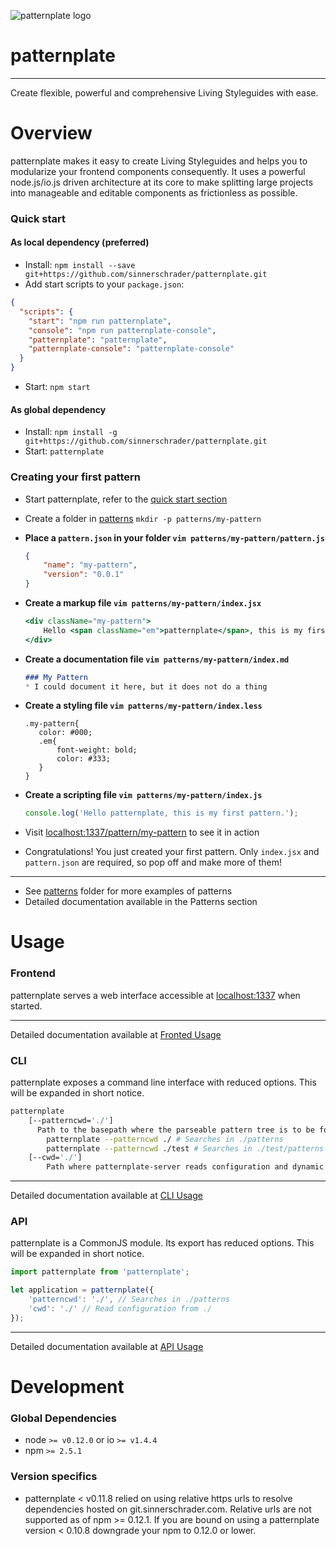 ![patternplate logo](https://git.sinnerschrader.com/uploads/group/avatar/348/patternplate-icon.png)
# patternplate
---
Create flexible, powerful and comprehensive Living Styleguides with ease.
<div style="clear:both;"></div>
</div>

# Overview

patternplate makes it easy to create Living Styleguides and helps you to modularize your frontend components consequently. It uses a powerful node.js/io.js driven architecture at its core  to make splitting large projects into manageable and editable components as frictionless as possible.

### Quick start
#### As local dependency (preferred)
* Install: `npm install --save git+https://github.com/sinnerschrader/patternplate.git`
* Add start scripts to your `package.json`:

```json
{
  "scripts": {
    "start": "npm run patternplate",
    "console": "npm run patternplate-console",
    "patternplate": "patternplate",
    "patternplate-console": "patternplate-console"
  }
}
```

* Start: `npm start`

#### As global dependency
* Install: `npm install -g git+https://github.com/sinnerschrader/patternplate.git`
* Start: `patternplate`

### Creating your first pattern
* Start patternplate, refer to the [quick start section](#quick-start)
* Create a folder in [patterns](./patterns/) `mkdir -p patterns/my-pattern`

* **Place a `pattern.json` in your folder `vim patterns/my-pattern/pattern.js`**

    ```json
    {
	    "name": "my-pattern",
	    "version": "0.0.1"
    }
    ```

* **Create a markup file `vim patterns/my-pattern/index.jsx`**

    ```jsx
	<div className="my-pattern">
		Hello <span className="em">patternplate</span>, this is my first pattern.
	</div>
    ```

* **Create a documentation file `vim patterns/my-pattern/index.md`**

     ```markdown
    ### My Pattern
    * I could document it here, but it does not do a thing
    ```

* **Create a styling file `vim patterns/my-pattern/index.less`**

     ```less
    .my-pattern{
        color: #000;
        .em{
            font-weight: bold;
            color: #333;
        }
    }
    ```

* **Create a scripting file `vim patterns/my-pattern/index.js`**

    ```js
    console.log('Hello patternplate, this is my first pattern.');
    ```


* Visit [localhost:1337/pattern/my-pattern](http://localhost:1337/pattern/my-pattern) to see it in action
* Congratulations! You just created your first pattern. Only `index.jsx` and `pattern.json` are required, so pop off and make more of them!

---
* See [patterns](./patterns/) folder for more examples of patterns
* Detailed documentation available in the Patterns section

# Usage
### Frontend
patternplate serves a web interface accessible at [localhost:1337](http://localhost:1337/) when started.

---
Detailed documentation available at [Fronted Usage](./documentation/usage/frontage.md)

### CLI
patternplate exposes a command line interface with reduced options. This will be expanded in short notice.
```bash
patternplate
	[--patterncwd='./']
	  Path to the basepath where the parseable pattern tree is to be found
		patternplate --patterncwd ./ # Searches in ./patterns
		patternplate --patterncwd ./test # Searches in ./test/patterns
	[--cwd='./']
		Path where patternplate-server reads configuration and dynamic applicaton parts
```
---
Detailed documentation available at [CLI Usage](./documentation/usage/cli.md)

### API
patternplate is a CommonJS module. Its export has reduced options. This will be expanded in short notice.
```javascript
import patternplate from 'patternplate';

let application = patternplate({
	'patterncwd': './', // Searches in ./patterns
	'cwd': './' // Read configuration from ./
});
```
---
Detailed documentation available at [API Usage](./documentation/usage/api.md)
# Development

### Global Dependencies
* node `>= v0.12.0` or io `>= v1.4.4`
* npm `>= 2.5.1`


### Version specifics
* patternplate < v0.11.8 relied on using relative https urls to resolve dependencies hosted on git.sinnerschrader.com. Relative urls are not supported as of npm >= 0.12.1. If you are bound on using a patternplate version < 0.10.8 downgrade your npm to 0.12.0 or lower.
